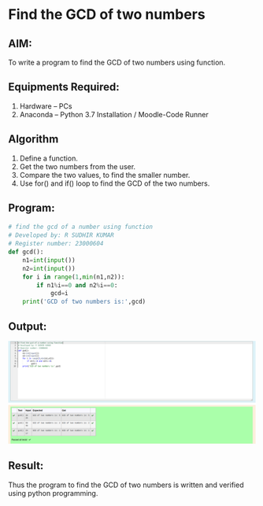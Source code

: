 # Find the GCD of two numbers

## AIM:
To write a program to find the GCD of two numbers using function.

## Equipments Required:
1. Hardware – PCs
2. Anaconda – Python 3.7 Installation / Moodle-Code Runner

## Algorithm
1. Define a function.
2. Get the two numbers from the user.
3. Compare the two values, to find the smaller number.
4. Use for() and if() loop to find the GCD of the two numbers.

## Program:
```python
# find the gcd of a number using function
# Developed by: R SUDHIR KUMAR
# Register number: 23000604
def gcd():
    n1=int(input())
    n2=int(input())
    for i in range(1,min(n1,n2)):
        if n1%i==0 and n2%i==0:
            gcd=i
    print('GCD of two numbers is:',gcd)
```

## Output:
![gcd of two number](scr4.png)


## Result:
Thus the program to find the GCD of two numbers is written and verified using python programming.
